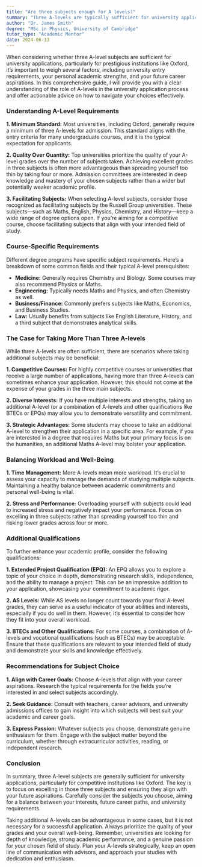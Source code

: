 ```yaml
---
title: "Are three subjects enough for A levels?"
summary: "Three A-levels are typically sufficient for university applications, including prestigious institutions, depending on entry requirements and personal goals."
author: "Dr. James Smith"
degree: "MSc in Physics, University of Cambridge"
tutor_type: "Academic Mentor"
date: 2024-06-13
---
```


When considering whether three A-level subjects are sufficient for university applications, particularly for prestigious institutions like Oxford, it’s important to weigh several factors, including university entry requirements, your personal academic strengths, and your future career aspirations. In this comprehensive guide, I will provide you with a clear understanding of the role of A-levels in the university application process and offer actionable advice on how to navigate your choices effectively.

### Understanding A-Level Requirements

**1. Minimum Standard:**
Most universities, including Oxford, generally require a minimum of three A-levels for admission. This standard aligns with the entry criteria for many undergraduate courses, and it is the typical expectation for applicants.

**2. Quality Over Quantity:**
Top universities prioritize the quality of your A-level grades over the number of subjects taken. Achieving excellent grades in three subjects is often more advantageous than spreading yourself too thin by taking four or more. Admission committees are interested in deep knowledge and mastery of your chosen subjects rather than a wider but potentially weaker academic profile.

**3. Facilitating Subjects:**
When selecting A-level subjects, consider those recognized as facilitating subjects by the Russell Group universities. These subjects—such as Maths, English, Physics, Chemistry, and History—keep a wide range of degree options open. If you’re aiming for a competitive course, choose facilitating subjects that align with your intended field of study.

### Course-Specific Requirements

Different degree programs have specific subject requirements. Here’s a breakdown of some common fields and their typical A-level prerequisites:

- **Medicine:** Generally requires Chemistry and Biology. Some courses may also recommend Physics or Maths.
- **Engineering:** Typically needs Maths and Physics, and often Chemistry as well.
- **Business/Finance:** Commonly prefers subjects like Maths, Economics, and Business Studies.
- **Law:** Usually benefits from subjects like English Literature, History, and a third subject that demonstrates analytical skills.

### The Case for Taking More Than Three A-levels

While three A-levels are often sufficient, there are scenarios where taking additional subjects may be beneficial:

**1. Competitive Courses:**
For highly competitive courses or universities that receive a large number of applications, having more than three A-levels can sometimes enhance your application. However, this should not come at the expense of your grades in the three main subjects.

**2. Diverse Interests:**
If you have multiple interests and strengths, taking an additional A-level (or a combination of A-levels and other qualifications like BTECs or EPQs) may allow you to demonstrate versatility and commitment.

**3. Strategic Advantages:**
Some students may choose to take an additional A-level to strengthen their application in a specific area. For example, if you are interested in a degree that requires Maths but your primary focus is on the humanities, an additional Maths A-level may bolster your application.

### Balancing Workload and Well-Being

**1. Time Management:**
More A-levels mean more workload. It’s crucial to assess your capacity to manage the demands of studying multiple subjects. Maintaining a healthy balance between academic commitments and personal well-being is vital. 

**2. Stress and Performance:**
Overloading yourself with subjects could lead to increased stress and negatively impact your performance. Focus on excelling in three subjects rather than spreading yourself too thin and risking lower grades across four or more.

### Additional Qualifications

To further enhance your academic profile, consider the following qualifications:

**1. Extended Project Qualification (EPQ):**
An EPQ allows you to explore a topic of your choice in depth, demonstrating research skills, independence, and the ability to manage a project. This can be an impressive addition to your application, showcasing your commitment to academic rigor.

**2. AS Levels:**
While AS levels no longer count towards your final A-level grades, they can serve as a useful indicator of your abilities and interests, especially if you do well in them. However, it’s essential to consider how they fit into your overall workload.

**3. BTECs and Other Qualifications:**
For some courses, a combination of A-levels and vocational qualifications (such as BTECs) may be acceptable. Ensure that these qualifications are relevant to your intended field of study and demonstrate your skills and knowledge effectively.

### Recommendations for Subject Choice

**1. Align with Career Goals:**
Choose A-levels that align with your career aspirations. Research the typical requirements for the fields you’re interested in and select subjects accordingly.

**2. Seek Guidance:**
Consult with teachers, career advisors, and university admissions offices to gain insight into which subjects will best suit your academic and career goals. 

**3. Express Passion:**
Whatever subjects you choose, demonstrate genuine enthusiasm for them. Engage with the subject matter beyond the curriculum, whether through extracurricular activities, reading, or independent research.

### Conclusion

In summary, three A-level subjects are generally sufficient for university applications, particularly for competitive institutions like Oxford. The key is to focus on excelling in those three subjects and ensuring they align with your future aspirations. Carefully consider the subjects you choose, aiming for a balance between your interests, future career paths, and university requirements.

Taking additional A-levels can be advantageous in some cases, but it is not necessary for a successful application. Always prioritize the quality of your grades and your overall well-being. Remember, universities are looking for depth of knowledge, strong academic performance, and a genuine passion for your chosen field of study. Plan your A-levels strategically, keep an open line of communication with advisors, and approach your studies with dedication and enthusiasm.
    